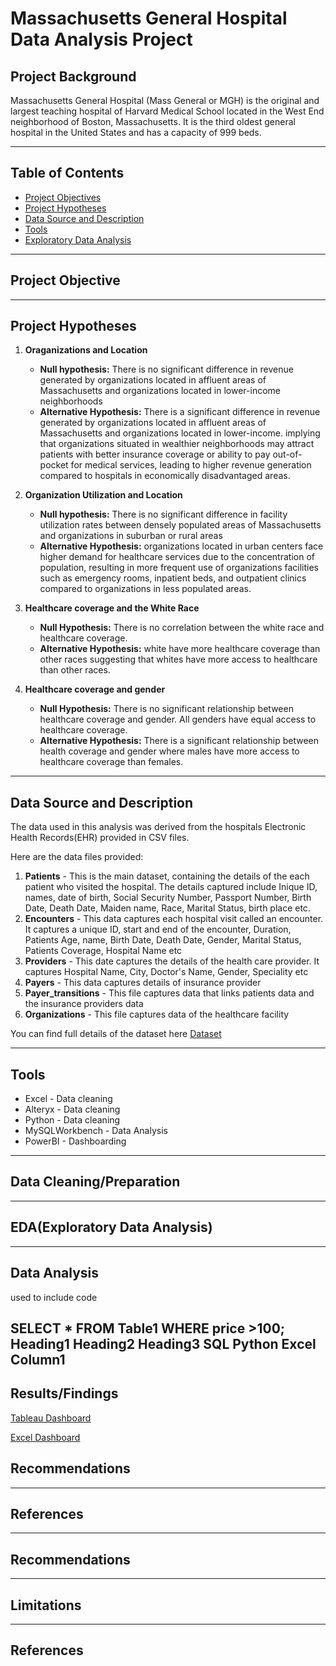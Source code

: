 # Massachusetts General Hospital Data Analysis Project
## Project Background
Massachusetts General Hospital (Mass General or MGH) is the original and largest teaching hospital of Harvard Medical School located in the West End neighborhood of Boston, Massachusetts. It is the third oldest general hospital in the United States and has a capacity of 999 beds. 

----

## Table of Contents
- [Project Objectives](project-objective)
- [Project Hypotheses](roject-ypotheses)
- [Data Source and Description](data-source-and-description)
- [Tools](tools)
- [Exploratory Data Analysis](exploratory-data-analysis)
---
## Project Objective
----

## Project Hypotheses
1. **Oraganizations and Location**
   - **Null hypothesis:** There is no significant difference in revenue generated by organizations located in affluent areas of Massachusetts and organizations located in lower-income neighborhoods
   - **Alternative Hypothesis:** There is a significant difference in revenue generated by organizations located in affluent areas of Massachusetts and organizations located in  lower-income. implying that organizations situated in wealthier neighborhoods may attract       patients with better insurance coverage or ability to pay out-of-pocket for medical services, leading to higher revenue generation compared to hospitals in economically disadvantaged areas.
     
2. **Organization Utilization and Location**
     - **Null hypothesis:** There is no significant difference in facility utilization rates between densely populated areas of Massachusetts and organizations in suburban or rural areas
     - **Alternative Hypothesis:** organizations located in urban centers face higher demand for healthcare services due to the concentration of population, resulting in more frequent use of organizations facilities such as emergency rooms, inpatient beds, and outpatient clinics compared to organizations in less populated areas.

3. **Healthcare coverage and the White Race**
    - **Null Hypothesis:** There is no correlation between the white race and healthcare coverage.
    - **Alternative Hypothesis:** white have more healthcare coverage than other races suggesting that whites have more access to healthcare than other races.

4. **Healthcare coverage and gender**
    - **Null Hypothesis:** There is no significant relationship between healthcare coverage and gender. All genders have equal access to healthcare coverage.
    - **Alternative Hypothesis:** There is a significant relationship between health coverage and gender where males have more access to healthcare coverage than females.

  ------

## Data Source and Description
The data used in this analysis was derived from the hospitals Electronic Health Records(EHR) provided in CSV files. 

Here are the data files provided:
1. **Patients** - This is the main dataset, containing the details of the each patient who visited the hospital.  The details captured include Inique ID, names, date of birth, Social Security Number, Passport Number, Birth Date, Death Date, Maiden name, Race, Marital Status, birth place etc. 
2. **Encounters** - This data captures each hospital visit called an encounter. It captures a unique ID, start and end of the encounter, Duration, Patients Age, name, Birth Date, Death Date, Gender, Marital Status, Patients Coverage, Hospital Name etc
3. **Providers** - This date captures the details of the health care provider. It captures Hospital Name, City, Doctor's Name, Gender, Speciality etc
4. **Payers** - This data captures details of insurance provider
5. **Payer_transitions** - This file captures data that links patients data and the insurance providers data
6. **Organizations** - This file captures data of the healthcare facility

You can find full details of the dataset here [Dataset](https://github.com/Irene-Chola/Massachusetts-General-Hospital-Data-Analysis-Project/blob/main/MGHExcel.Dashboard.jpeg) 
   
-----
## Tools
- Excel - Data cleaning
- Alteryx - Data cleaning
- Python - Data cleaning
- MySQLWorkbench - Data Analysis
- PowerBI - Dashboarding
-----
## Data Cleaning/Preparation
----
## EDA(Exploratory Data Analysis)
----
## Data Analysis
used to include code

SELECT *
FROM Table1
WHERE price >100;
Heading1	Heading2	Heading3
SQL	Python	Excel
Column1
----
## Results/Findings
[Tableau Dashboard](https://public.tableau.com/app/profile/irene.chola/viz/MGHmedicalDataDashboard/Dashboard1?publish=yes)

[Excel Dashboard](https://github.com/Irene-Chola/Massachusetts-General-Hospital-Data-Analysis-Project/blob/main/MGHExcel.Dashboard.jpeg)

## Recommendations
---
## References
-----
## Recommendations
----
## Limitations
-----
## References

